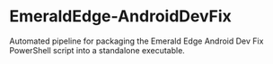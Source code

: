 # EmeraldEdge-AndroidDevFix
Automated pipeline for packaging the Emerald Edge Android Dev Fix PowerShell script into a standalone executable.
